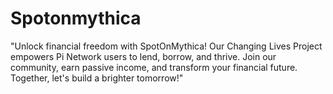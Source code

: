 # Spotonmythica
"Unlock financial freedom with SpotOnMythica! Our Changing Lives Project empowers Pi Network users to lend, borrow, and thrive. Join our community, earn passive income, and transform your financial future. Together, let's build a brighter tomorrow!"

